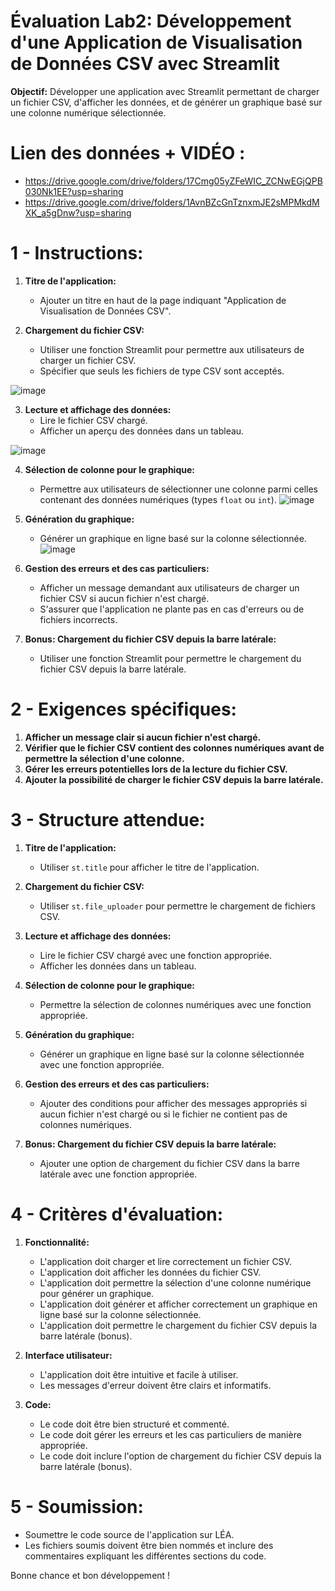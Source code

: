 # Évaluation Lab2: Développement d'une Application de Visualisation de Données CSV avec Streamlit

**Objectif:** Développer une application avec Streamlit permettant de charger un fichier CSV, d'afficher les données, et de générer un graphique basé sur une colonne numérique sélectionnée.

# Lien des données + VIDÉO : 
- https://drive.google.com/drive/folders/17Cmg05yZFeWIC_ZCNwEGjQPB030Nk1EE?usp=sharing
- https://drive.google.com/drive/folders/1AvnBZcGnTznxmJE2sMPMkdMXK_a5gDnw?usp=sharing

# 1 - Instructions:

1. **Titre de l'application:**
   - Ajouter un titre en haut de la page indiquant "Application de Visualisation de Données CSV".

2. **Chargement du fichier CSV:**
   - Utiliser une fonction Streamlit pour permettre aux utilisateurs de charger un fichier CSV.
   - Spécifier que seuls les fichiers de type CSV sont acceptés.

![image](https://github.com/hrhouma/begining_IA_part1/assets/10111526/de4d848a-0fbd-4410-9f38-fe125421db67)


3. **Lecture et affichage des données:**
   - Lire le fichier CSV chargé.
   - Afficher un aperçu des données dans un tableau.

![image](https://github.com/hrhouma/begining_IA_part1/assets/10111526/f365ee79-7af8-4ecb-b976-b0104deb1564)

4. **Sélection de colonne pour le graphique:**
   - Permettre aux utilisateurs de sélectionner une colonne parmi celles contenant des données numériques (types `float` ou `int`).
![image](https://github.com/hrhouma/begining_IA_part1/assets/10111526/5dbb6271-e52b-4e68-b666-8e300f897b97)


5. **Génération du graphique:**
   - Générer un graphique en ligne basé sur la colonne sélectionnée.
![image](https://github.com/hrhouma/begining_IA_part1/assets/10111526/d5972913-0f0e-4d4c-9217-7a272e9116be)


6. **Gestion des erreurs et des cas particuliers:**
   - Afficher un message demandant aux utilisateurs de charger un fichier CSV si aucun fichier n'est chargé.
   - S'assurer que l'application ne plante pas en cas d'erreurs ou de fichiers incorrects.

7. **Bonus: Chargement du fichier CSV depuis la barre latérale:**
   - Utiliser une fonction Streamlit pour permettre le chargement du fichier CSV depuis la barre latérale.

# 2 - Exigences spécifiques:

1. **Afficher un message clair si aucun fichier n'est chargé.**
2. **Vérifier que le fichier CSV contient des colonnes numériques avant de permettre la sélection d'une colonne.**
3. **Gérer les erreurs potentielles lors de la lecture du fichier CSV.**
4. **Ajouter la possibilité de charger le fichier CSV depuis la barre latérale.**

# 3 - Structure attendue:

1. **Titre de l'application:**
   - Utiliser `st.title` pour afficher le titre de l'application.

2. **Chargement du fichier CSV:**
   - Utiliser `st.file_uploader` pour permettre le chargement de fichiers CSV.

3. **Lecture et affichage des données:**
   - Lire le fichier CSV chargé avec une fonction appropriée.
   - Afficher les données dans un tableau.

4. **Sélection de colonne pour le graphique:**
   - Permettre la sélection de colonnes numériques avec une fonction appropriée.

5. **Génération du graphique:**
   - Générer un graphique en ligne basé sur la colonne sélectionnée avec une fonction appropriée.

6. **Gestion des erreurs et des cas particuliers:**
   - Ajouter des conditions pour afficher des messages appropriés si aucun fichier n'est chargé ou si le fichier ne contient pas de colonnes numériques.

7. **Bonus: Chargement du fichier CSV depuis la barre latérale:**
   - Ajouter une option de chargement du fichier CSV dans la barre latérale avec une fonction appropriée.

# 4 - Critères d'évaluation:

1. **Fonctionnalité:**
   - L'application doit charger et lire correctement un fichier CSV.
   - L'application doit afficher les données du fichier CSV.
   - L'application doit permettre la sélection d'une colonne numérique pour générer un graphique.
   - L'application doit générer et afficher correctement un graphique en ligne basé sur la colonne sélectionnée.
   - L'application doit permettre le chargement du fichier CSV depuis la barre latérale (bonus).

2. **Interface utilisateur:**
   - L'application doit être intuitive et facile à utiliser.
   - Les messages d'erreur doivent être clairs et informatifs.

3. **Code:**
   - Le code doit être bien structuré et commenté.
   - Le code doit gérer les erreurs et les cas particuliers de manière appropriée.
   - Le code doit inclure l'option de chargement du fichier CSV depuis la barre latérale (bonus).

# 5 - Soumission:

- Soumettre le code source de l'application sur LÉA.
- Les fichiers soumis doivent être bien nommés et inclure des commentaires expliquant les différentes sections du code.

Bonne chance et bon développement !
